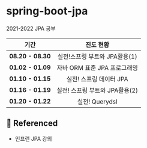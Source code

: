 # spring-boot-jpa
2021-2022 JPA 공부

|  <center>기간</center> |  <center>진도 현황</center> | 
|:--------|:--------:|
|**08.20 - 08.30** | <center>실전!스프링 부트와 JPA활용(1)</center> |
|**01.02 - 01.09** | <center>자바 ORM 표준 JPA 프로그래밍</center> |
|**01.10 - 01.15** | <center>실전! 스프링 데이터 JPA </center> |
|**01.16 - 01.19** | <center>실전! 스프링 부트와 JPA활용(2) </center> |
|**01.20 - 01.22** | <center>실전! Querydsl</center> |

 
## 📖 Referenced
+ 인프런 JPA 강의

